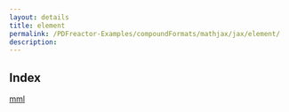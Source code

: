 ```yaml
---
layout: details
title: element
permalink: /PDFreactor-Examples/compoundFormats/mathjax/jax/element/
description: 
---
```


## Index
<div class="boxes">
                            <a href="/compare.html2pdf.tools/PDFreactor-Examples/compoundFormats/mathjax/jax/element/mml/">
                                mml
                            </a>
</div>


